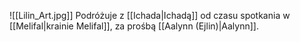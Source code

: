 ![[Lilin_Art.jpg]]
Podróżuje z [[Ichada|Ichadą]] od czasu spotkania w [[Melifal|krainie Melifal]], za prośbą [[Aalynn (Ejlin)|Aalynn]].